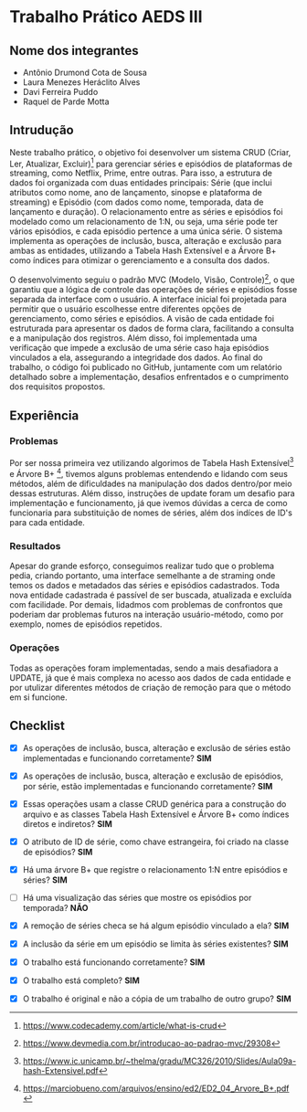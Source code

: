 # Trabalho Prático AEDS III

## Nome dos integrantes

 - Antônio Drumond Cota de Sousa
 - Laura Menezes Heráclito Alves
 - Davi Ferreira Puddo
 - Raquel de Parde Motta

## Intrudução

Neste trabalho prático, o objetivo foi desenvolver um sistema CRUD (Criar, Ler, Atualizar, Excluir)[^1] para gerenciar séries e episódios de plataformas de streaming, como Netflix, Prime, entre outras. Para isso, a estrutura de dados foi organizada com duas entidades principais: Série (que inclui atributos como nome, ano de lançamento, sinopse e plataforma de streaming) e Episódio (com dados como nome, temporada, data de lançamento e duração). O relacionamento entre as séries e episódios foi modelado como um relacionamento de 1:N, ou seja, uma série pode ter vários episódios, e cada episódio pertence a uma única série. O sistema implementa as operações de inclusão, busca, alteração e exclusão para ambas as entidades, utilizando a Tabela Hash Extensível e a Árvore B+ como índices para otimizar o gerenciamento e a consulta dos dados.

O desenvolvimento seguiu o padrão MVC (Modelo, Visão, Controle)[^2], o que garantiu que a lógica de controle das operações de séries e episódios fosse separada da interface com o usuário. A interface inicial foi projetada para permitir que o usuário escolhesse entre diferentes opções de gerenciamento, como séries e episódios. A visão de cada entidade foi estruturada para apresentar os dados de forma clara, facilitando a consulta e a manipulação dos registros. Além disso, foi implementada uma verificação que impede a exclusão de uma série caso haja episódios vinculados a ela, assegurando a integridade dos dados. Ao final do trabalho, o código foi publicado no GitHub, juntamente com um relatório detalhado sobre a implementação, desafios enfrentados e o cumprimento dos requisitos propostos.

## Experiência

### Problemas

Por ser nossa primeira vez utilizando algorimos de Tabela Hash Extensível[^3] e Árvore B+ [^4], tivemos alguns problemas entendendo e lidando com seus métodos, além de dificuldades na manipulação dos dados dentro/por meio dessas estruturas. Além disso, instruções de update foram um desafio para implementação e funcionamento, já que ivemos dúvidas a cerca de como funcionaria para substituição de nomes de séries, além dos indíces de ID's para cada entidade.

### Resultados

Apesar do grande esforço, conseguimos realizar tudo que o problema pedia, criando portanto, uma interface semelhante a de straming onde temos os dados e metadados das séries e episódios cadastrados. Toda nova entidade cadastrada é passível de ser buscada, atualizada e excluída com facilidade. Por demais, lidadmos com problemas de confrontos que poderiam dar problemas futuros na interação usuário-método, como por exemplo, nomes de episódios repetidos.

### Operações

Todas as operações foram implementadas, sendo a mais desafiadora a UPDATE, já que é mais complexa no acesso aos dados de cada entidade e por utulizar diferentes métodos de criação de remoção para que o método em si funcione.

## Checklist

- [x] As operações de inclusão, busca, alteração e exclusão de séries estão implementadas e funcionando corretamente? **SIM**
- [x] As operações de inclusão, busca, alteração e exclusão de episódios, por série, estão implementadas e funcionando corretamente? **SIM**
- [x] Essas operações usam a classe CRUD genérica para a construção do arquivo e as classes Tabela Hash Extensível e Árvore B+ como índices diretos e indiretos? **SIM**
- [x] O atributo de ID de série, como chave estrangeira, foi criado na classe de episódios? **SIM**
- [x] Há uma árvore B+ que registre o relacionamento 1:N entre episódios e séries? **SIM**
- [ ] Há uma visualização das séries que mostre os episódios por temporada? **NÃO**
- [x] A remoção de séries checa se há algum episódio vinculado a ela? **SIM**
- [x] A inclusão da série em um episódio se limita às séries existentes? **SIM**
- [x] O trabalho está funcionando corretamente? **SIM**
- [x] O trabalho está completo? **SIM**
- [x] O trabalho é original e não a cópia de um trabalho de outro grupo? **SIM**




[^1]: https://www.codecademy.com/article/what-is-crud
[^2]: https://www.devmedia.com.br/introducao-ao-padrao-mvc/29308
[^3]: https://www.ic.unicamp.br/~thelma/gradu/MC326/2010/Slides/Aula09a-hash-Extensivel.pdf
[^4]: https://marciobueno.com/arquivos/ensino/ed2/ED2_04_Arvore_B+.pdf

